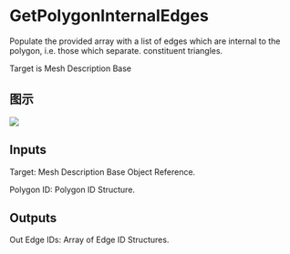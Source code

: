 # GetPolygonInternalEdges

Populate the provided array with a list of edges which are internal to the polygon, i.e. those which separate. constituent triangles.

Target is Mesh Description Base

## 图示

![]($-20221218-20040217.png)

## Inputs

Target: Mesh Description Base Object Reference.

Polygon ID: Polygon ID Structure.  

## Outputs

Out Edge IDs: Array of Edge ID Structures.

